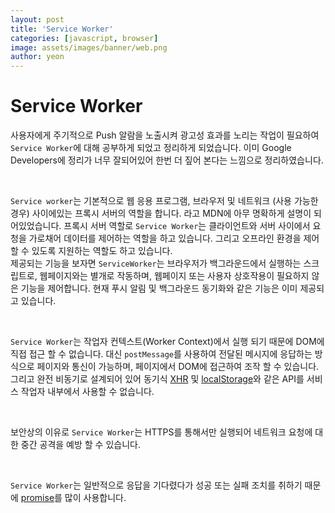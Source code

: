 ```yaml
---
layout: post
title: 'Service Worker'
categories: [javascript, browser]
image: assets/images/banner/web.png
author: yeon
---
```


# Service Worker

사용자에게 주기적으로 Push 알람을 노출시켜 광고성 효과를 노리는 작업이 필요하여 `Service Worker`에 대해 공부하게 되었고 정리하게 되었습니다. 이미 Google Developers에 정리가 너무 잘되어있어 한번 더 짚어 본다는 느낌으로 정리하였습니다. <br>

<br>

`Service worker`는 기본적으로 웹 응용 프로그램, 브라우저 및 네트워크 (사용 가능한 경우) 사이에있는 프록시 서버의 역할을 합니다. 라고 MDN에 아무 명확하게 설명이 되어있었습니다. 프록시 서버 역할로 `Service Worker`는 클라이언트와 서버 사이에서 요청을 가로채어 데이터를 제어하는 역할을 하고 있습니다. 그리고 오프라인 환경을 제어 할 수 있도록 지원하는 역할도 하고 있습니다. <br>
제공되는 기능을 보자면 `ServiceWorker`는 브라우저가 백그라운드에서 실행하는 스크립트로, 웹페이지와는 별개로 작동하며, 웹페이지 또는 사용자 상호작용이 필요하지 않은 기능을 제어합니다. 현재 푸시 알림 및 백그라운드 동기화와 같은 기능은 이미 제공되고 있습니다. <br>

<br>

`Service Worker`는 작업자 컨텍스트(Worker Context)에서 실행 되기 때문에 DOM에 직접 접근 할 수 없습니다. 대신 `postMessage`를 사용하여 전달된 메시지에 응답하는 방식으로 페이지와 통신이 가능하며, 페이지에서 DOM에 접근하여 조작 할 수 있습니다. 그리고 완전 비동기로 설계되어 있어 동기식 [XHR](https://developer.mozilla.org/en-US/docs/Web/API/XMLHttpRequest) 및 [localStorage](https://developer.mozilla.org/en-US/docs/Web/API/Web_Storage_API)와 같은 API를 서비스 작업자 내부에서 사용할 수 없습니다. <br>

<br>

보안상의 이유로 `Service Worker`는 HTTPS를 통해서만 실행되어 네트워크 요청에 대한 중간 공격을 예방 할 수 있습니다. <br>

<br>

`Service Worker`는 일반적으로 응답을 기다렸다가 성공 또는 실패 조치를 취하기 때문에 [promise](https://developer.mozilla.org/en-US/docs/Web/JavaScript/Reference/Global_Objects/Promise)를 많이 사용합니다.

<br><br>




<br><br><br>
